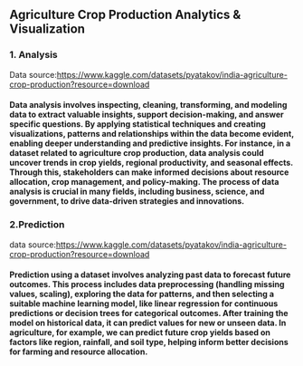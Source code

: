 ## Agriculture Crop Production Analytics & Visualization
### 1. Analysis
Data source:https://www.kaggle.com/datasets/pyatakov/india-agriculture-crop-production?resource=download

#### Data analysis involves inspecting, cleaning, transforming, and modeling data to extract valuable insights, support decision-making, and answer specific questions. By applying statistical techniques and creating visualizations, patterns and relationships within the data become evident, enabling deeper understanding and predictive insights. For instance, in a dataset related to agriculture crop production, data analysis could uncover trends in crop yields, regional productivity, and seasonal effects. Through this, stakeholders can make informed decisions about resource allocation, crop management, and policy-making. The process of data analysis is crucial in many fields, including business, science, and government, to drive data-driven strategies and innovations.

### 2.Prediction
data source:https://www.kaggle.com/datasets/pyatakov/india-agriculture-crop-production?resource=download

#### Prediction using a dataset involves analyzing past data to forecast future outcomes. This process includes data preprocessing (handling missing values, scaling), exploring the data for patterns, and then selecting a suitable machine learning model, like linear regression for continuous predictions or decision trees for categorical outcomes. After training the model on historical data, it can predict values for new or unseen data. In agriculture, for example, we can predict future crop yields based on factors like region, rainfall, and soil type, helping inform better decisions for farming and resource allocation.
